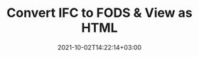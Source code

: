 ---
############################# Static ############################
layout: "autogen"
date: 2021-10-02T14:22:14+03:00
draft: false
path: "total/net/conversion/ifc-to-fods/"

############################# Head ############################
head_title: "Convert IFC to FODS in C# VB.NET & View as HTML"
head_description: "Code example to convert IFC to FODS and 100+ other file formats in .NET (C#, VB.NET, ASP.NET & .NET Core) applications. Display the Converted FODS document as HTML viewer."

############################# Header ############################
title: "Convert IFC to FODS & View as HTML"
description: "Programmatically convert IFC to FODS in .NET applications using flexible options to customize the resultant document. Convert the complete document or specific pages based on page numbers or selective page ranges using the .NET document conversion library."

############################# SubMenu ############################
submenu:
    enable: false

############################# Content ############################
content:
    enable: true
    block:
    - title_left: "IFC to FODS Conversion in C# .NET"
      content_left: |
          IFC to FODS file conversion using C#. Add watermark and view the converted document as HTML without using any external software.

          -   Create **Converter** object to convert IFC document
          -   Set the convert options for FODS format
          -   Call **Convert** method of **Converter** class instance for conversion to FODS
          -   Set options for HTML viewer
          -   Create **Viewer** object to view converted FODS as HTML
          
      title_right: "Convert Whole Document or Specific Pages"
      content_right: |
          You require `GroupDocs.Conversion` & `GroupDocs.Viewer` namespaces to convert between a wide range of popular document types such as PDF, Microsoft Word, Excel, PowerPoint, Project, Outlook, HTML, diagrams and image file formats. Explore other [.NET APIs for Office documents](https://products.conholdate.com/total/net/) as offered by Conholdate.Total.
          
          Get the respective assembly files from the [downloads](https://downloads.conholdate.com/total/net) or fetch the whole package from [Nuget](https://www.nuget.org/packages/Conholdate.Total/) to add 'Conholdate.Total` directly in your workspace.
          
      code: |
          ```cs {linenos=false}
          // Convert IFC to FODS using GroupDocs.Conversion API
          // Create Converter object to convert IFC document
          using (Converter converter = new Converter("input.ifc"))
          {
              // set the convert options for FODS format
              var convertOptions = converter.GetPossibleConversions()["fods"].ConvertOptions;

              // convert to FODS format
              converter.Convert("output.fods", convertOptions);
          }

          // Set options for HTML viewer
          HtmlViewOptions viewOptions = HtmlViewOptions.ForEmbeddedResources("output{0}.html");

          // Create Viewer object to view converted FODS as HTML
          using (Viewer viewer = new Viewer("output.fods"))
          {
              viewer.View(viewOptions);
          }
          ```
    - title_left: "Add Watermark to Converted FODS in C#"
      content_left: |
          Accurately convert documents (IFC to FODS) exactly as the original file and apply text or image watermarks to the converted document pages using C# .NET.

          -   Create **Converter** object to convert IFC document
          -   Create new instance of **WatermarkOptions** class
          -   Specify watermark properties (color, width, text, image etc)
          -   Instantiate the proper **ConvertOptions** class
          -   Set **Watermark** property of the **ConvertOptions** instance
          -   Call **Convert** method of **Converter** class instance for conversion to FODS
        
      title_right: "Source Document Information Extraction"
      content_right: |
          The documents information extraction feature not only allows getting the basic information about the source document file but it also supports extracting some valuable file-format specific information such as project start and end dates of a Microsoft Project file, any printing restrictions on a PDF document, list of folders enclosed in an Outlook data file etc. 

          Convert popular document file formats on different operating systems such as Windows, Linux or macOS while using platforms such as Windows Azure, Mono and Xamarin.
          
      code: |
          ```cs {linenos=false}
          // Create Converter object to convert IFC document
          using (Converter converter = new Converter("input.ifc"))
          {
              // Create new instance of WatermarkOptions class
              WatermarkOptions watermark = new WatermarkOptions
              {
                  Text = "Sample watermark",
                  Color = Color.Red,
                  Width = 100,
                  Height = 100,
                  Background = true
              };

              // Instantiate the proper ConvertOptions class
              PdfConvertOptions options = new PdfConvertOptions
              {
                  Watermark = watermark
              };

              // convert to FODS format
              converter.Convert("output.fods", options);
          }
          ```
############################# About Formats ############################
about_formats:
    enable: false
############################# More Formats ############################
more_formats:
    enable: true
    auto: false
    other_out_formats: PDF DOCX DOT DOTX DOTM TXT RTF HTML MHTML XLS XLSX XLSM XLT XLTX XLTM CSV DIF PPT PPTX PPS PPSX POT POTX POTM ODT OTT OTP ODP ODS EMZ WMZ SVGZ TEX DCM WMF BMP PNG GIF JPEG TIFF
############################# Back to top ###############################
back_to_top:
  enable: true
---